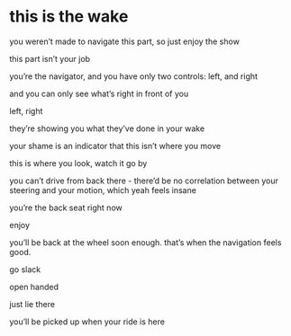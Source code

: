 # this is the wake

you weren’t made to navigate this part, so just enjoy the show

this part isn’t your job

you’re the navigator, and you have only two controls: left, and right

and you can only see what’s right in front of you

left, right

they’re showing you what they’ve done in your wake

your shame is an indicator that this isn’t where you move

this is where you look, watch it go by

you can’t drive from back there - there’d be no correlation between your steering and your motion, which yeah feels insane

you’re the back seat right now

enjoy

you’ll be back at the wheel soon enough. that’s when the navigation feels good.

go slack

open handed

just lie there

you’ll be picked up when your ride is here
